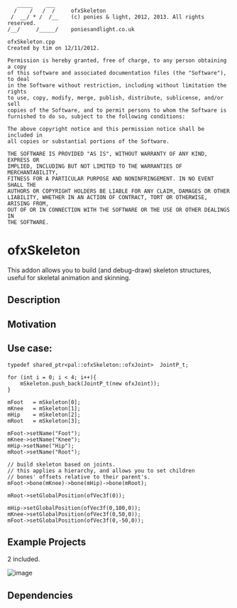 
	   _____    ___     
	  /    /   /  /     ofxSkeleton
	 /  __/ * /  /__    (c) ponies & light, 2012, 2013. All rights reserved.
	/__/     /_____/    poniesandlight.co.uk

	ofxSkeleton.cpp
	Created by tim on 12/11/2012.

	Permission is hereby granted, free of charge, to any person obtaining a copy
	of this software and associated documentation files (the "Software"), to deal
	in the Software without restriction, including without limitation the rights
	to use, copy, modify, merge, publish, distribute, sublicense, and/or sell
	copies of the Software, and to permit persons to whom the Software is
	furnished to do so, subject to the following conditions:

	The above copyright notice and this permission notice shall be included in
	all copies or substantial portions of the Software.

	THE SOFTWARE IS PROVIDED "AS IS", WITHOUT WARRANTY OF ANY KIND, EXPRESS OR
	IMPLIED, INCLUDING BUT NOT LIMITED TO THE WARRANTIES OF MERCHANTABILITY,
	FITNESS FOR A PARTICULAR PURPOSE AND NONINFRINGEMENT. IN NO EVENT SHALL THE
	AUTHORS OR COPYRIGHT HOLDERS BE LIABLE FOR ANY CLAIM, DAMAGES OR OTHER
	LIABILITY, WHETHER IN AN ACTION OF CONTRACT, TORT OR OTHERWISE, ARISING FROM,
	OUT OF OR IN CONNECTION WITH THE SOFTWARE OR THE USE OR OTHER DEALINGS IN
	THE SOFTWARE.

# ofxSkeleton

This addon allows you to build (and debug-draw) skeleton structures, useful for skeletal animation and skinning. 

## Description

## Motivation

## Use case:

	typedef shared_ptr<pal::ofxSkeleton::ofxJoint>  JointP_t;
		
	for (int i = 0; i < 4; i++){
		mSkeleton.push_back(JointP_t(new ofxJoint));
	}
	
	mFoot	= mSkeleton[0];
	mKnee	= mSkeleton[1];
	mHip	= mSkeleton[2];
	mRoot	= mSkeleton[3];

	mFoot->setName("Foot");
	mKnee->setName("Knee");
	mHip->setName("Hip");
	mRoot->setName("Root");

	// build skeleton based on joints.
	// this applies a hierarchy, and allows you to set children 
	// bones' offsets relative to their parent's.
	mFoot->bone(mKnee)->bone(mHip)->bone(mRoot);

	mRoot->setGlobalPosition(ofVec3f(0));
	
	mHip->setGlobalPosition(ofVec3f(0,100,0));
	mKnee->setGlobalPosition(ofVec3f(0,50,0));
	mFoot->setGlobalPosition(ofVec3f(0,-50,0));

## Example Projects

2 included. 

![image](http://poniesandlight.co.uk/img/ref-render-ofxSkeleton.png "ofxSkeleton Reference Render")


## Dependencies



